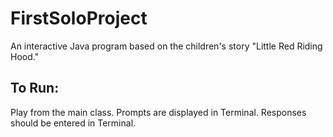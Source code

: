 # FirstSoloProject

An interactive Java program based on the children's story "Little Red Riding Hood."

## To Run:

Play from the main class. Prompts are displayed in Terminal. Responses should be entered in Terminal.
